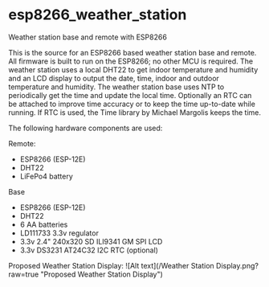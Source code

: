 # esp8266_weather_station
Weather station base and remote with ESP8266

This is the source for an ESP8266 based weather station base and remote.
All firmware is built to run on the ESP8266; no other MCU is required.
The weather station uses a local DHT22 to get indoor temperature and
humidity and an LCD display to output the date, time, indoor and outdoor
temperature and humidity. The weather station base uses NTP to
periodically get the time and update the local time. Optionally an RTC
can be attached to improve time accuracy or to keep the time up-to-date
while running. If RTC is used, the Time library by Michael Margolis
keeps the time.

The following hardware components are used:

Remote:
- ESP8266 (ESP-12E)
- DHT22
- LiFePo4 battery

Base
- ESP8266 (ESP-12E)
- DHT22
- 6 AA batteries
- LD111733 3.3v regulator
- 3.3v 2.4" 240x320 SD ILI9341 GM SPI LCD
- 3.3v DS3231 AT24C32 I2C RTC (optional)

Proposed Weather Station Display:
![Alt text](/Weather Station Display.png?raw=true "Proposed Weather Station Display")
